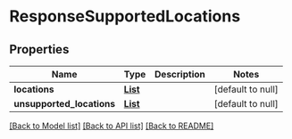 # ResponseSupportedLocations
## Properties

Name | Type | Description | Notes
------------ | ------------- | ------------- | -------------
**locations** | [**List**](ResponseSupportedLocation.md) |  | [default to null]
**unsupported\_locations** | [**List**](string.md) |  | [default to null]

[[Back to Model list]](../README.md#documentation-for-models) [[Back to API list]](../README.md#documentation-for-api-endpoints) [[Back to README]](../README.md)

